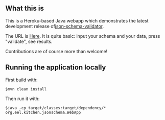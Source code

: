 ## What this is

<p>This is a Heroku-based Java webapp which demonstrates the latest development release of<a
href="https://github.com/fge/json-schema-validator">json-schema-validator</a>.</p>

<p>The URL is <a href="http://json-schema-validator.herokuapp.com">Here</a>. It is quite basic:
input your schema and your data, press "validate", see results.</p>

<p>Contributions are of course more than welcome!</p>

## Running the application locally

First build with:

    $mvn clean install

Then run it with:

    $java -cp target/classes:target/dependency/* org.eel.kitchen.jsonschema.WebApp

